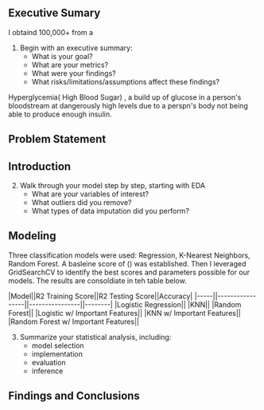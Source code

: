 ## Executive Sumary 


I obtaind 100,000+ from a 

1. Begin with an executive summary:
   - What is your goal?
   - What are your metrics?
   - What were your findings?
   - What risks/limitations/assumptions affect these findings?
   

Hyperglycemia( High Blood Sugar) , a build up of glucose in a person's bloodstream at dangerously high levels due to a perspn's body not being able to produce enough insulin.

## Problem Statement 

## Introduction

2. Walk through your model step by step, starting with EDA
   - What are your variables of interest?
   - What outliers did you remove?
   - What types of data imputation did you perform?


## Modeling 
Three classification models were used: Regression, K-Nearest Neighbors, Random Forest. A basleine score of () was established. Then I leveraged GridSearchCV to identify the best scores and parameters possible for our models. The results are consoldiate in teh table below. 
 
 |Model||R2 Training Score||R2 Testing Score||Accuracy|
 |-----||-----------------||----------------||--------|
 |Logistic Regression||
 |KNN||
 |Random Forest||
 |Logistic w/ Important Features||
 |KNN w/ Important Features||
 |Random Forest w/ Important Features||
 
3. Summarize your statistical analysis, including:
   - model selection
   - implementation
   - evaluation
   - inference
   
 ## Findings and Conclusions 